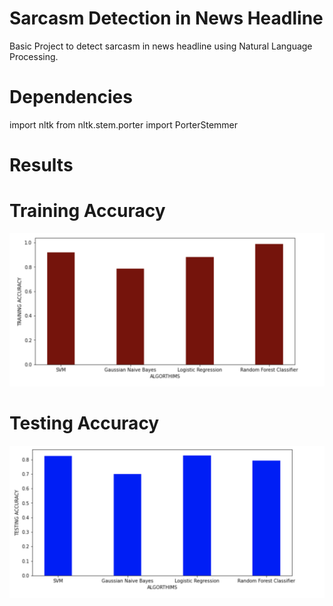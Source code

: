 # Sarcasm Detection in News Headline

Basic Project to detect sarcasm in news headline using Natural Language Processing.

# Dependencies

import nltk
from nltk.stem.porter import PorterStemmer

# Results

# Training Accuracy


<img width="677" alt="result1" src="https://github.com/VatsalNanda/NLP-Projects/blob/main/NLP-Sarcasm%20Detection/train_accuracy.png">

# Testing Accuracy

<img width="677" alt="result1" src="https://github.com/VatsalNanda/NLP-Projects/blob/main/NLP-Sarcasm%20Detection/test_accuracy.png">
